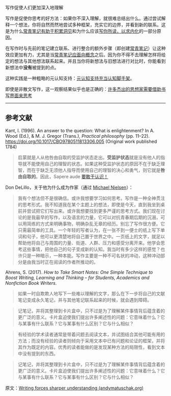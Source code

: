 写作促使人们更加深入地理解

写作是促使你思考的好方法：如果你不深入理解，就很难总结出什么。通过尝试解释一个想法，你将自然而然地尝试多种框架，充实它的边界，并看到新的联系。这是为什么[常青笔记有助于积累洞见](https://notes.andymatuschak.org/z6cFzJWgj9vZpnrQsjrZ8yCNREzCTgyFeVZTb)和为什么应该[写你所读，以求内化](https://notes.andymatuschak.org/zg3fYweZpbHeBTpcYke5mF4ZfrJutYcQEtFo)的一部分原因。

在写作时与先前的笔记建立联系、进行整合的额外步骤（即创建[常青笔记](https://notes.andymatuschak.org/z4SDCZQeRo4xFEQ8H4qrSqd68ucpgE6LU155C)）让这种效应更加有力，尤其是当[常青笔记应面向概念](https://notes.andymatuschak.org/z6bci25mVUBNFdVWSrQNKr6u7AZ1jFzfTVbMF)之后。因为你不得不去理解怎样将给定的想法与其他想法联系起来。并且当你将新想法与旧想法进行对比时，你能看到新想法中**没有**被提到的点。

这种实践是一种粗略的元认知支持：[元认知支持充当认知脚手架](https://notes.andymatuschak.org/z4qFtxPZi21DKoLruHcmsocee1YnZy9JMArb6)。

即使是非散文写作，这一观察结果似乎也是正确的：[许多杰出的思想家需要借助书写界面来思考](https://notes.andymatuschak.org/z5WDNZizsbAzE1p2BLwr339fV4TCpzNvaztP2)

------

## 参考文献

Kant, I. (1996). An answer to the question: What is enlightenment? In A. Wood (Ed.), & M. J. Gregor (Trans.), *Practical philosophy* (pp. 11–22). https://doi.org/10.1017/CBO9780511813306.005 (Original work published 1784)

> 启蒙就是人从他咎由自取的受监护状态走出。**受监护状态**就是没有他人的指导就不能使用自己的理智的状态。如果这种受监护状态的原因不在于缺乏理智，而在于缺乏无须他人指导而使用自己的理智的决心和勇气，则它就是**咎由自取的**。因此，Sapere aude [要敢于认识！](https://notes.andymatuschak.org/z8q1K5a8i95qARkpFwS45qqtQzM8th82TkeUg)

Don DeLillo，关于他为什么成为作家（通过 [Michael Nielsen]( https://notes.andymatuschak.org/zgix4jsevuq5qwqf6xy3y2xoospktjfp9va)）：

> 我有个想法但不是很确信。或许我想要学习如何思考。写作是一种全神贯注的思考形式。我不知道我在某个主题上的想法，即使是今天，直到我坐到桌前并尝试把它们写出来。或许我想要找到更多严谨的思考方式。我们现在讨论的是我最早的写作，以及语言的力量，它可以对抗青春期后期的沉溺，可以用简练的方式来明确事物，明确杂乱无章的经历。别忘了写作很方便。它只需最简单的工具。一个年轻的写者认为，在一张不到一便士的纸上写下单词和句子，他可以更清楚地将自己置于世界之中。一页纸上的文字，就足以帮助他将自己与周围的力量、街道、人群、压力和感受分离开来。他学会思考这些事情，把他自己的句子变成新的认知。我当时有多少这样的感觉？也许只是一种暗示，一种本能。写作主要是一种不可名状的冲动，这种冲动部分是由我当时正在阅读的作者所推动的。

Ahrens, S. (2017). *How to Take Smart Notes: One Simple Technique to Boost Writing, Learning and Thinking – for Students, Academics and Nonfiction Book Writers*.

> 如果一时自欺欺人地写下一些难以理解的文字，那么在下一步将自己的文献笔记变成永久笔记，并与其他笔记联系起来的时候，就会遇到障碍。

> 记笔记，并将其整理到卡片盒中，只不过是为了理解某件事情背后蕴含着的更广泛的意义。卡片盒迫使我们提出许多阐述性的问题：它意味着什么？它与某事有什么联系？它与某事有什么区别？它与什么相似？

> 有经验的学术读者通常是带着问题去阅读文本，并试图结合其他可能有用的方法；而没有经验的读者则倾向于采用文本中已有问题和论证的框架，并将其作为既定的内容。优秀的读者能做的是发现某种方法的局限性，看到文本中没有提到的东西。

> 记笔记，并将其整理到卡片盒中，只不过是为了理解某件事情背后蕴含着的更广泛的意义。卡片盒迫使我们提出许多阐述性的问题：它意味着什么？它与某事有什么联系？它与某事有什么区别？它与什么相似？

原文：[Writing forces sharper understanding (andymatuschak.org)](https://notes.andymatuschak.org/z8q1K5a8i95qARkpFwS45qqtQzM8th82TkeUg)